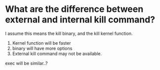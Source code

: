 # What are the difference between external and internal kill command?

I assume this means the kill binary, and the kill kernel function.

1. Kernel function will be faster
1. binary will have more options
1. External kill command may not be available.

exec will be similar..?
